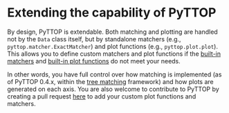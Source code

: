 # Extending the capability of PyTTOP

By design, PyTTOP is extendable. Both matching and plotting are handled not by the `Data` class itself, but by standalone matchers (e.g., `pyttop.matcher.ExactMatcher`) and plot functions (e.g., `pyttop.plot.plot`). This allows you to define custom matchers and plot functions if the [built-in matchers](../match/tree_match_basic.md#built-in-matchers) and [built-in plot functions](../plot/plot_single.md#built-in-plot-functions) do not meet your needs. 

In other words, you have full control over how matching is implemented (as of PyTTOP 0.4.x, within the [tree matching](../match/tree_match_basic.md#basics-concepts-of-tree-matching) framework) and how plots are generated on each axis. You are also welcome to contribute to PyTTOP by creating a pull request [here](https://github.com/ycwang-astro/pyttop/pulls) to add your custom plot functions and matchers.

<!-- ```{tip}

``` -->

```{tableofcontents}
```
